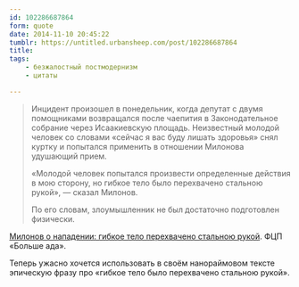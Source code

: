 ```yaml
---
id: 102286687864
form: quote
date: 2014-11-10 20:45:22
tumblr: https://untitled.urbansheep.com/post/102286687864
title: 
tags:
    - безжалостный постмодернизм
    - цитаты

---
```


<blockquote>
<p>Инцидент произошел в понедельник, когда депутат с двумя помощниками возвращался после чаепития в Законодательное собрание через Исаакиевскую площадь. Неизвестный молодой человек со словами «сейчас я вас буду лишать здоровья» снял куртку и попытался применить в отношении Милонова удушающий прием.</p>

<p>«Молодой человек попытался произвести определенные действия в мою сторону, но гибкое тело было перехвачено стальною рукой», — сказал Милонов.</p>

<p>По его словам, злоумышленник не был достаточно подготовлен физически.</p>
</blockquote>

<p><a href="http://mir24.tv/news/incidentes/11584479">Милонов о нападении: гибкое тело перехвачено стальною рукой</a>. ФЦП «Больше ада».</p>

<p>Теперь ужасно хочется использовать в своём нанораймовом тексте эпическую фразу про «гибкое тело было перехвачено стальною рукой».</p>
